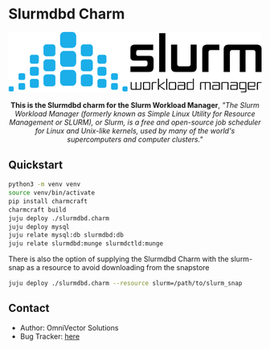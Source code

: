 # Slurmdbd Charm


![alt text](.github/slurm.png)

<p align="center"><b>This is the Slurmdbd charm for the Slurm Workload Manager</b>, <i>"The Slurm Workload Manager (formerly known as Simple Linux Utility for Resource Management or SLURM), or Slurm, is a free and open-source job scheduler for Linux and Unix-like kernels, used by many of the world's supercomputers and computer clusters."</i></p>

Quickstart
----------


```bash
python3 -m venv venv
source venv/bin/activate
pip install charmcraft
charmcraft build
juju deploy ./slurmdbd.charm
juju deploy mysql
juju relate mysql:db slurmdbd:db
juju relate slurmdbd:munge slurmdctld:munge
```
There is also the option of supplying the Slurmdbd Charm with the slurm-snap as a resource to avoid downloading from the snapstore

```bash
juju deploy ./slurmdbd.charm --resource slurm=/path/to/slurm_snap
```

Contact
-------
 - Author: OmniVector Solutions 
 - Bug Tracker: [here](https://github.com/omnivector-solutions/charm-slurmdbd)
